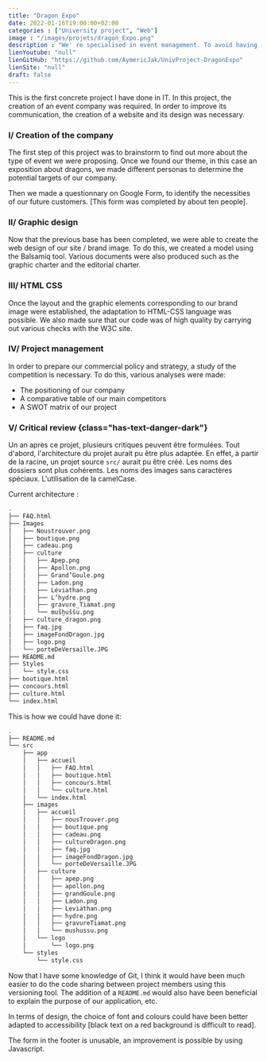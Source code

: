 ```yaml
---
title: "Dragon Expo"
date: 2022-01-16T19:00:00+02:00
categories : ["University project", "Web"]
image : "/images/projets/dragon_Expo.png"
description : "We' re specialised in event management. To avoid having too much competition, we have to specialise in a particular field. Creation of identification sheets, personas, website, etc."
lienYoutube: "null"
lienGitHub: "https://github.com/AymericJak/UnivProject-DragonExpo"
lienSite: "null"
draft: false
---
```


This is the first concrete project I have done in IT. In this project, the creation of an event company was required. In order to improve its communication, the creation of a website and its design was necessary. 

### I/ Creation of the company

The first step of this project was to brainstorm to find out more about the type of event we were proposing. 
Once we found our theme, in this case an exposition about dragons, we made different personas to determine the potential targets of our company.

Then we made a questionnary on Google Form, to identify the necessities of our future customers. [This form was completed by about ten people]. 


### II/ Graphic design

Now that the previous base has been completed, we were able to create the web design of our site / brand image.
To do this, we created a model using the Balsamiq tool.
Various documents were also produced such as the graphic charter and the editorial charter.


### III/ HTML CSS

Once the layout and the graphic elements corresponding to our brand image were established, the adaptation to HTML-CSS language was possible. We also made sure that our code was of high quality by carrying out various checks with the W3C site.


### IV/ Project management

In order to prepare our commercial policy and strategy, a study of the competition is necessary. To do this, various analyses were made:
- The positioning of our company 
- A comparative table of our main competitors
- A SWOT matrix of our project

### V/ Critical review {class="has-text-danger-dark"}

Un an après ce projet, plusieurs critiques peuvent être formulées. Tout d'abord, l'architecture du projet aurait pu être plus adaptée. En effet, à partir de la racine, un projet source `src/` aurait pu être créé. Les noms des dossiers sont plus cohérents. Les noms des images sans caractères spéciaux. L'utilisation de la camelCase.

Current architecture :

```bash
.
├── FAQ.html
├── Images
│   ├── Noustrouver.png
│   ├── boutique.png
│   ├── cadeau.png
│   ├── culture
│   │   ├── Apep.png
│   │   ├── Apollon.png
│   │   ├── Grand’Goule.png
│   │   ├── Ladon.png
│   │   ├── Léviathan.png
│   │   ├── L’hydre.png
│   │   ├── gravure_Tiamat.png
│   │   └── mušḫuššu.png
│   ├── culture_dragon.png
│   ├── faq.jpg
│   ├── imageFondDragon.jpg
│   ├── logo.png
│   └── porteDeVersaille.JPG
├── README.md
├── Styles
│   └── style.css
├── boutique.html
├── concours.html
├── culture.html
└── index.html
```

This is how we could have done it:

```bash
.
├── README.md
└── src
    ├── app
    │   ├── accueil
    │   │   ├── FAQ.html
    │   │   ├── boutique.html
    │   │   ├── concours.html
    │   │   └── culture.html
    │   └── index.html
    ├── images
    │   ├── accueil
    │   │   ├── nousTrouver.png
    │   │   ├── boutique.png
    │   │   ├── cadeau.png
    │   │   ├── cultureDragon.png
    │   │   ├── faq.jpg
    │   │   ├── imageFondDragon.jpg
    │   │   └── porteDeVersaille.JPG
    │   ├── culture
    │   │   ├── apep.png
    │   │   ├── apollon.png
    │   │   ├── grandGoule.png
    │   │   ├── Ladon.png
    │   │   ├── Leviathan.png
    │   │   ├── hydre.png
    │   │   ├── gravureTiamat.png
    │   │   └── mushussu.png
    │   └── logo
    │       └── logo.png
    └── styles
        └── style.css
```

Now that I have some knowledge of Git, I think it would have been much easier to do the code sharing between project members using this versioning tool.
The addition of a `README.md` would also have been beneficial to explain the purpose of our application, etc.


In terms of design, the choice of font and colours could have been better adapted to accessibility [black text on a red background is difficult to read].

The form in the footer is unusable, an improvement is possible by using Javascript.